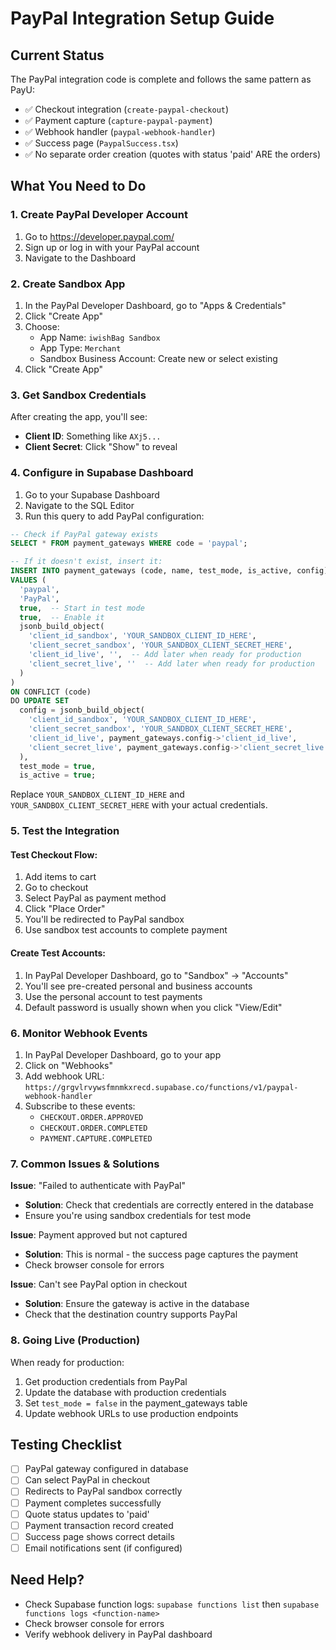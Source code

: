 # PayPal Integration Setup Guide

## Current Status
The PayPal integration code is complete and follows the same pattern as PayU:
- ✅ Checkout integration (`create-paypal-checkout`)
- ✅ Payment capture (`capture-paypal-payment`)
- ✅ Webhook handler (`paypal-webhook-handler`)
- ✅ Success page (`PaypalSuccess.tsx`)
- ✅ No separate order creation (quotes with status 'paid' ARE the orders)

## What You Need to Do

### 1. Create PayPal Developer Account
1. Go to https://developer.paypal.com/
2. Sign up or log in with your PayPal account
3. Navigate to the Dashboard

### 2. Create Sandbox App
1. In the PayPal Developer Dashboard, go to "Apps & Credentials"
2. Click "Create App"
3. Choose:
   - App Name: `iwishBag Sandbox`
   - App Type: `Merchant`
   - Sandbox Business Account: Create new or select existing
4. Click "Create App"

### 3. Get Sandbox Credentials
After creating the app, you'll see:
- **Client ID**: Something like `AXj5...`
- **Client Secret**: Click "Show" to reveal

### 4. Configure in Supabase Dashboard
1. Go to your Supabase Dashboard
2. Navigate to the SQL Editor
3. Run this query to add PayPal configuration:

```sql
-- Check if PayPal gateway exists
SELECT * FROM payment_gateways WHERE code = 'paypal';

-- If it doesn't exist, insert it:
INSERT INTO payment_gateways (code, name, test_mode, is_active, config)
VALUES (
  'paypal',
  'PayPal',
  true,  -- Start in test mode
  true,  -- Enable it
  jsonb_build_object(
    'client_id_sandbox', 'YOUR_SANDBOX_CLIENT_ID_HERE',
    'client_secret_sandbox', 'YOUR_SANDBOX_CLIENT_SECRET_HERE',
    'client_id_live', '',  -- Add later when ready for production
    'client_secret_live', ''  -- Add later when ready for production
  )
)
ON CONFLICT (code) 
DO UPDATE SET 
  config = jsonb_build_object(
    'client_id_sandbox', 'YOUR_SANDBOX_CLIENT_ID_HERE',
    'client_secret_sandbox', 'YOUR_SANDBOX_CLIENT_SECRET_HERE',
    'client_id_live', payment_gateways.config->'client_id_live',
    'client_secret_live', payment_gateways.config->'client_secret_live'
  ),
  test_mode = true,
  is_active = true;
```

Replace `YOUR_SANDBOX_CLIENT_ID_HERE` and `YOUR_SANDBOX_CLIENT_SECRET_HERE` with your actual credentials.

### 5. Test the Integration

#### Test Checkout Flow:
1. Add items to cart
2. Go to checkout
3. Select PayPal as payment method
4. Click "Place Order"
5. You'll be redirected to PayPal sandbox
6. Use sandbox test accounts to complete payment

#### Create Test Accounts:
1. In PayPal Developer Dashboard, go to "Sandbox" → "Accounts"
2. You'll see pre-created personal and business accounts
3. Use the personal account to test payments
4. Default password is usually shown when you click "View/Edit"

### 6. Monitor Webhook Events
1. In PayPal Developer Dashboard, go to your app
2. Click on "Webhooks"
3. Add webhook URL: `https://grgvlrvywsfmnmkxrecd.supabase.co/functions/v1/paypal-webhook-handler`
4. Subscribe to these events:
   - `CHECKOUT.ORDER.APPROVED`
   - `CHECKOUT.ORDER.COMPLETED`
   - `PAYMENT.CAPTURE.COMPLETED`

### 7. Common Issues & Solutions

**Issue**: "Failed to authenticate with PayPal"
- **Solution**: Check that credentials are correctly entered in the database
- Ensure you're using sandbox credentials for test mode

**Issue**: Payment approved but not captured
- **Solution**: This is normal - the success page captures the payment
- Check browser console for errors

**Issue**: Can't see PayPal option in checkout
- **Solution**: Ensure the gateway is active in the database
- Check that the destination country supports PayPal

### 8. Going Live (Production)
When ready for production:
1. Get production credentials from PayPal
2. Update the database with production credentials
3. Set `test_mode = false` in the payment_gateways table
4. Update webhook URLs to use production endpoints

## Testing Checklist
- [ ] PayPal gateway configured in database
- [ ] Can select PayPal in checkout
- [ ] Redirects to PayPal sandbox correctly
- [ ] Payment completes successfully
- [ ] Quote status updates to 'paid'
- [ ] Payment transaction record created
- [ ] Success page shows correct details
- [ ] Email notifications sent (if configured)

## Need Help?
- Check Supabase function logs: `supabase functions list` then `supabase functions logs <function-name>`
- Check browser console for errors
- Verify webhook delivery in PayPal dashboard